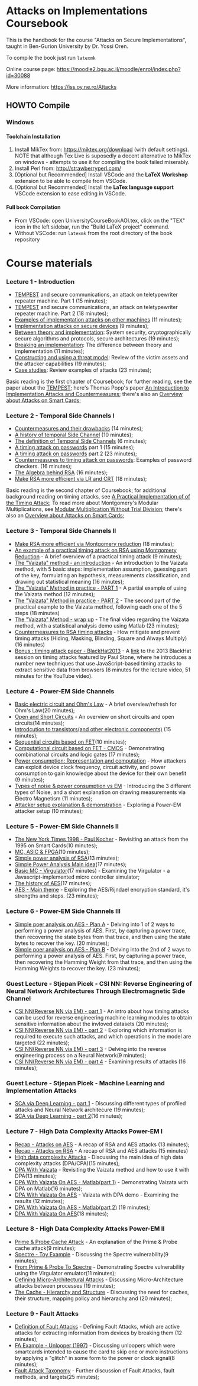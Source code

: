 # Attacks on Implementations Coursebook

This is the handbook for the course "Attacks on Secure Implementations", taught in Ben-Gurion University by Dr. Yossi Oren.

To compile the book just run `latexmk`

Online course page: https://moodle2.bgu.ac.il/moodle/enrol/index.php?id=30088

More information: https://iss.oy.ne.ro/Attacks

## HOWTO Compile
### Windows
#### Toolchain Installation
1. Install MikTex from: https://miktex.org/download (with default settings). NOTE that although Tex Live is suposedly a decent alternative to MikTex on windows - attempts to use it for compiling the book failed miserably.
2. Install Perl from: http://strawberryperl.com/
3. [Optional but Recommended] Install VSCode and the **LaTeX Workshop** extension to be able to compile from VSCode.
4. [Optional but Recommended] Install the **LaTex language support** VSCode extension to ease editing in VSCode.
#### Full book Compilation
- From VSCode: open UniversityCourseBookAOI.tex, click on the "TEX" icon in the left sidebar, run the "Build LaTeX project" command.
- Without VSCode: run `latexmk` from the root directory of the book repository

# Course materials

### Lecture 1 - Introduction
- [TEMPEST](https://www.youtube.com/watch?v=m7FYn4XMONE&list=UUKK5uxRGT-0Jtq1bGAg7XkQ&index=64) and secure communications, an attack on teletypewriter repeater machine. Part 1 (15 minutes);
- [TEMPEST](https://youtu.be/lQzzB87ADYA) and secure communications, an attack on teletypewriter repeater machine. Part 2 (18 minutes); 
- [Examples of implementation attacks on other machines](https://www.youtube.com/watch?v=lQzzB87ADYA&list=UUKK5uxRGT-0Jtq1bGAg7XkQ&index=63) (11 minutes);
- [Implementation attacks on secure devices](https://www.youtube.com/watch?v=lQzzB87ADYA&list=UUKK5uxRGT-0Jtq1bGAg7XkQ&index=61)  (9 minutes);
- [Between theory and implementation](https://www.youtube.com/watch?v=lQzzB87ADYA&list=UUKK5uxRGT-0Jtq1bGAg7XkQ&index=60): System security, cryptographically secure algorithms and protocols, secure architectures  (19 minutes);
- [Breaking an implementation](https://www.youtube.com/watch?v=lQzzB87ADYA&list=UUKK5uxRGT-0Jtq1bGAg7XkQ&index=59): The difference between theory and implementation (11 minutes);
- [Constructing and using a threat model](https://www.youtube.com/watch?v=lQzzB87ADYA&list=UUKK5uxRGT-0Jtq1bGAg7XkQ&index=58): Review of the victim assets and the attacker capabilities (19 minutes);
- [Case studies](https://www.youtube.com/watch?v=lQzzB87ADYA&list=UUKK5uxRGT-0Jtq1bGAg7XkQ&index=57): Review examples of attacks  (23 minutes);

Basic reading is the first chapter of Coursebook; for further reading, see the paper about the [TEMPEST](https://cryptome.org/nsa-tempest.pdf); here's Thomas Popp's paper [An Introduction to Implementation Attacks and Countermeasures](https://ieeexplore.ieee.org/document/5185386); there's also an [Overview about Attacks on Smart Cards](https://linkinghub.elsevier.com/retrieve/pii/S1363412703001079);

### Lecture 2 - Temporal Side Channels I
- [Countermeasures and their drawbacks](https://www.youtube.com/watch?v=m7FYn4XMONE&list=UUKK5uxRGT-0Jtq1bGAg7XkQ&index=56) (14 minutes);
- [A history of temporal Side Channel](https://www.youtube.com/watch?v=m7FYn4XMONE&list=UUKK5uxRGT-0Jtq1bGAg7XkQ&index=55) (10 minutes);
- [The definition of Temporal Side Channels](https://www.youtube.com/watch?v=m7FYn4XMONE&list=UUKK5uxRGT-0Jtq1bGAg7XkQ&index=54) (6 minutes);
- [A timing attack on passwords](https://www.youtube.com/watch?v=m7FYn4XMONE&list=UUKK5uxRGT-0Jtq1bGAg7XkQ&index=53) part 1 (15 minutes);
- [A timing attack on passwords](https://www.youtube.com/watch?v=m7FYn4XMONE&list=UUKK5uxRGT-0Jtq1bGAg7XkQ&index=52) part 2 (23 minutes);
- [Countermeasures to timing attack on passwords](https://www.youtube.com/watch?v=m7FYn4XMONE&list=UUKK5uxRGT-0Jtq1bGAg7XkQ&index=51): Examples of password checkers. (16 minutes);
- [The Algebra behind RSA](https://www.youtube.com/watch?v=m7FYn4XMONE&list=UUKK5uxRGT-0Jtq1bGAg7XkQ&index=50) (16 minutes);
- [Make RSA more efficient via LR and CRT](https://www.youtube.com/watch?v=m7FYn4XMONE&list=UUKK5uxRGT-0Jtq1bGAg7XkQ&index=49) (18 minutes);

Basic reading is the second chapter of Coursebook; for additional background reading on timing attacks, see [A Practical Implementation of of the Timing Attack](https://link.springer.com/chapter/10.1007%2F10721064_15); To read more about Montgomery's Modular Multiplications, see [Modular Multiplication Without Trial Division](https://www.ams.org/journals/mcom/1985-44-170/S0025-5718-1985-0777282-X/home.html); there's also an [Overview about Attacks on Smart Cards](https://linkinghub.elsevier.com/retrieve/pii/S1363412703001079);

### Lecture 3 - Temporal Side Channels II
- [Make RSA more efficient via Montgomery reduction](https://www.youtube.com/watch?v=m7FYn4XMONE&list=UUKK5uxRGT-0Jtq1bGAg7XkQ&index=48) (18 minutes);
- [An example of a practical timing attack on RSA using Montgomery Reduction](https://youtu.be/-cxhBdt-MHc) - A brief overview of a practical timing attack (9 minutes);
- [The "Vaizata" method - an introduction](https://youtu.be/LxLzLLBZfeU) - An introduction to the Vaizata method, with 5 basic steps: implementation assumption, guessing part of the key, formulating an hypothesis, measurements classification, and drawing out statistical meaning (16 minutes);
- [The "Vaizata" Method in practice - PART 1](https://youtu.be/WFWi-pTZkiM) - A partial example of using the Vaizata method (12 minutes);
- [The "Vaizata" Method in practice - PART 2](https://youtu.be/WFWi-pTZkiM) - The second part of the practical example to the Vaizata method, following each one of the 5 steps (18 minutes)
- [The "Vaizata" Method - wrap up](https://youtu.be/4qL6JrwMDgE) - The final video regarding the Vaizata method, with a statistical analysis demo using Matlab (23 minutes);
- [Countermeasures to RSA timing attacks](https://youtu.be/Ppv_HMWkWdI) - How mitigate and prevent timing attacks (Hiding, Masking, Blinding, Square and Always Multiply) (16 minutes)
- [Bonus : timing attack paper - BlackHat2013](https://youtu.be/m7-wk4a1YVY) - A [link](https://youtu.be/KcOQfYlyIqw) to the 2013 BlackHat session on timing attacks featured by Paul Stone, where he introduces a number new techniques that use JavaScript-based timing attacks to extract sensitive data from browsers (6 minutes for the lecture video, 51 minutes for the YouTube video).


### Lecture 4 - Power-EM Side Channels
- [Basic electric circuit and Ohm's Law](https://youtu.be/KNHn61t1Bmg) - A brief overview/refresh for Ohm's Law(20 minutes);
- [Open and Short Circuits](https://youtu.be/8cvmVmwj0QY) - An overview on short circuits and open circuits(14 minutes);
- [Introdcution to transistors(and other electronic components)](https://youtu.be/6W9VeMXTERI) (15 minutes);
- [Sequential circuits based on FET](https://youtu.be/CNa20b0UpBk)(10 minutes);
- [Computational circuit based on FET - CMOS](https://youtu.be/7YJUMdPCXFA) - Demonstrating combinational circuits and logic gates (17 minutes);
- [Power consumption: Representation and computation](https://youtu.be/P2HB80Af7v4) - How attackers can exploit device clock frequency, circuit activity, and power consumption to gain knowledge about the device for their own benefit (9 minutes);
- [Types of noise & power consumption vs EM](https://youtu.be/1MwLpdDfo1E) - Introducing the 3 different types of Noise, and a short explanation on drawing measurements via Electro Magnetism (11 minutes);
- [Attacker setup explanation & demonstration](https://youtu.be/y0WVhA4yp0k) - Exploring a Power-EM attacker setup  (10 minutes);


### Lecture 5 - Power-EM Side Channels II
- [The New York Times 1998 - Paul Kocher](https://youtu.be/rC6mYV5f1cw) - Revisiting an attack from the 1995 on Smart Cards(10 minutes);
- [MC, ASIC & FPGA](https://youtu.be/lE3S2Nm3L2o)(10 minutes);
- [Simple power analysis of RSA](https://youtu.be/dTCsycglAxg)(13 minutes);
- [Simple Power Analysis Main idea](https://youtu.be/PDWMQ-3It0g)(17 minutes);
- [Basic MC - Virgulator](https://youtu.be/L13p5dFl2P0)(17 minutes) - Examining the Virgulator - a Javascript-implemented micro controller simulator;
- [The history of AES](https://youtu.be/emBHqbA27u4)(17 minutes);
- [AES - Main theme](https://youtu.be/OTvMCIzht8U) - Exploring the AES/Rijndael encryption standard, it's strengths and steps. (23 minutes);


### Lecture 6 - Power-EM Side Channels III
- [Simple poer analysis on AES - Plan A](https://youtu.be/x8WMxbpjdLQ) - Delving into 1 of 2 ways to performing a power analysis of AES. First, by capturing a power trace, then recovering the state bytes from that trace, and then using the state bytes to recover the key. (20 minutes);
- [Simple poer analysis on AES - Plan B](https://youtu.be/jvyTLZlNsHc) - Delving into the 2nd of 2 ways to performing a power analysis of AES. First, by capturing a power trace, then recovering the Hamming Weight from that trace, and then using the Hamming Weights to recover the key. (23 minutes);


### Guest Lecture - Stjepan Picek - CSI NN: Reverse Engineering of Neural Network Architectures Through Electromagnetic Side Channel
- [CSI NN(Reverse NN via EM) - part 1](https://youtu.be/9gQlJZKCTrg) - An intro about how timing attacks can be used for reverse engineering machine learning modules to obtain sensitive information about the invloved datasets (20 minutes);
- [CSI NN(Reverse NN via EM) - part 2](https://youtu.be/Mn6J7LqWdWo) - Exploring which information is required to execute such attacks, and which operations in the model are targeted (22 minutes);
- [CSI NN(Reverse NN via EM) - part 3](https://youtu.be/Vr7KXwLXUbA) - Delving into the reverse engineering process on a Neural Network(9 minutes);
- [CSI NN(Reverse NN via EM) - part 4](https://youtu.be/zf9bZDUKq90) - Examining results of attacks (16 minutes);


### Guest Lecture - Stjepan Picek - Machine Learning and Implementation Attacks
- [SCA via Deep Learning - part 1](https://youtu.be/XyXqInBYae4) - Discussing different types of profiled attacks and Neural Network architecure (19 minutes);
- [SCA via Deep Learning - part 2](https://youtu.be/hWFG1TnAqWM)(16 minutes);

### Lecture 7 - High Data Complexity Attacks Power-EM I
- [Recap - Attacks on AES](https://youtu.be/iWwzi1rqzYg) - A recap of RSA and AES attacks (13 minutes);
- [Recap - Attacks on RSA](https://youtu.be/kp4gv4icZ_c) - A recap of RSA and AES attacks (15 minutes)
- [High data complexity Attacks](https://youtu.be/RqC5hJnRo8k) - Discussing the main idea of high data complexity attacks (DPA/CPA)(15 minutes);
- [DPA With Vaizata](https://youtu.be/sFQJfKHsWxY) - Revisiting the Vaizata method and how to use it with DPA(13 minutes);
- [DPA With Vaizata On AES - Matlab(part 1)](https://youtu.be/cVl9su9Q6Lg) - Demonstrating Vaizata with DPA on Matlab(16 minutes);
- [DPA With Vaizata On AES](https://youtu.be/8A4VLm0Dfh0) - Vaizata with DPA demo - Examining the results (12 minutes);
- [DPA With Vaizata On AES - Matlab(part 2)](https://youtu.be/TXESGYUDAWA) (19 minutes);
- [DPA With Vaizata On AES](https://youtu.be/XLnRHlx7vlk)(18 minutes);

### Lecture 8 - High Data Complexity Attacks Power-EM II
- [Prime & Probe Cache Attack](https://youtu.be/t4jxgga4XIQ) - An explanation of the Prime & Probe cache attack(9 minutes);
- [Spectre - Toy Example](https://youtu.be/h-CEHjEkIm8) - Discussing the Spectre vulnerability(9 minutes);
- [From Prime & Probe To Spectre](https://youtu.be/cQ2-toh-kr0) - Demonstrating Spectre vulnerability using the Virgulator emulator(11 minutes);
- [Defining Micro-Architectural Attacks](https://youtu.be/dFnHC6OH2H4) - Discussing Micro-Architecture attacks between processes (19 minutes);
- [The Cache - Hierarchy and Structure](https://youtu.be/NJEgH9jgifA) - Discussing the need for caches, their structure, mapping policy and hierarachy and (20 minutes);


### Lecture 9 - Fault Attacks
- [Definition of Fault Attacks](https://youtu.be/PSRZaFiDwy8) - Defining Fault Attacks, which are active attacks for extracting information from devices by breaking them (12 minutes);
- [FA Example - Unlooper (1997)](https://youtu.be/urrVGoVhC0s) - Discussing unloopers which were smartcards intended to cause the card to skip one or more instructions by applying a "glitch" in some form to the power or clock signal(8 minutes);
- [Fault Attack Taxonomy](https://youtu.be/9e0fCJMJpQY) - Further discussion of Fault Attacks, fault methods, and targets(25 minutes);



